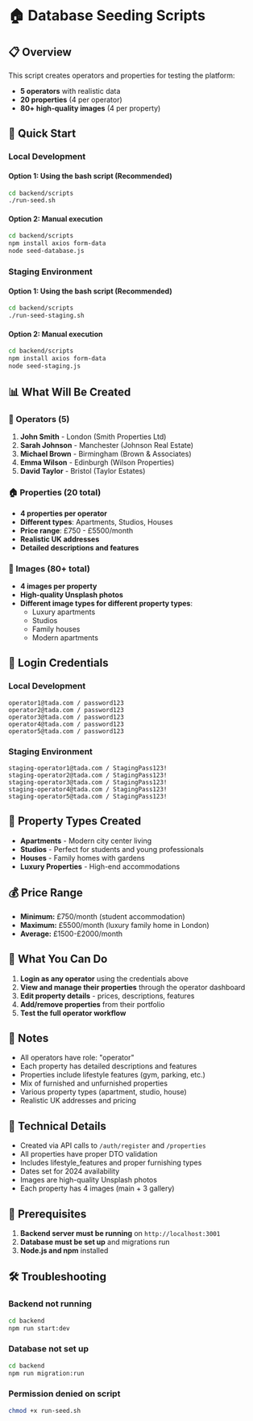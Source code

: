 # 🏠 Database Seeding Scripts

## 📋 Overview

This script creates operators and properties for testing the platform:

- **5 operators** with realistic data
- **20 properties** (4 per operator)
- **80+ high-quality images** (4 per property)

## 🚀 Quick Start

### Local Development

#### Option 1: Using the bash script (Recommended)

```bash
cd backend/scripts
./run-seed.sh
```

#### Option 2: Manual execution

```bash
cd backend/scripts
npm install axios form-data
node seed-database.js
```

### Staging Environment

#### Option 1: Using the bash script (Recommended)

```bash
cd backend/scripts
./run-seed-staging.sh
```

#### Option 2: Manual execution

```bash
cd backend/scripts
npm install axios form-data
node seed-staging.js
```

## 📊 What Will Be Created

### 👤 Operators (5)

1. **John Smith** - London (Smith Properties Ltd)
2. **Sarah Johnson** - Manchester (Johnson Real Estate)
3. **Michael Brown** - Birmingham (Brown & Associates)
4. **Emma Wilson** - Edinburgh (Wilson Properties)
5. **David Taylor** - Bristol (Taylor Estates)

### 🏠 Properties (20 total)

- **4 properties per operator**
- **Different types**: Apartments, Studios, Houses
- **Price range**: £750 - £5500/month
- **Realistic UK addresses**
- **Detailed descriptions and features**

### 📸 Images (80+ total)

- **4 images per property**
- **High-quality Unsplash photos**
- **Different image types for different property types**:
  - Luxury apartments
  - Studios
  - Family houses
  - Modern apartments

## 🔐 Login Credentials

### Local Development

```
operator1@tada.com / password123
operator2@tada.com / password123
operator3@tada.com / password123
operator4@tada.com / password123
operator5@tada.com / password123
```

### Staging Environment

```
staging-operator1@tada.com / StagingPass123!
staging-operator2@tada.com / StagingPass123!
staging-operator3@tada.com / StagingPass123!
staging-operator4@tada.com / StagingPass123!
staging-operator5@tada.com / StagingPass123!
```

## 🏢 Property Types Created

- **Apartments** - Modern city center living
- **Studios** - Perfect for students and young professionals
- **Houses** - Family homes with gardens
- **Luxury Properties** - High-end accommodations

## 💰 Price Range

- **Minimum:** £750/month (student accommodation)
- **Maximum:** £5500/month (luxury family home in London)
- **Average:** £1500-£2000/month

## 🎯 What You Can Do

1. **Login as any operator** using the credentials above
2. **View and manage their properties** through the operator dashboard
3. **Edit property details** - prices, descriptions, features
4. **Add/remove properties** from their portfolio
5. **Test the full operator workflow**

## 📝 Notes

- All operators have role: "operator"
- Each property has detailed descriptions and features
- Properties include lifestyle features (gym, parking, etc.)
- Mix of furnished and unfurnished properties
- Various property types (apartment, studio, house)
- Realistic UK addresses and pricing

## 🔧 Technical Details

- Created via API calls to `/auth/register` and `/properties`
- All properties have proper DTO validation
- Includes lifestyle_features and proper furnishing types
- Dates set for 2024 availability
- Images are high-quality Unsplash photos
- Each property has 4 images (main + 3 gallery)

## 🚨 Prerequisites

1. **Backend server must be running** on `http://localhost:3001`
2. **Database must be set up** and migrations run
3. **Node.js and npm** installed

## 🛠️ Troubleshooting

### Backend not running

```bash
cd backend
npm run start:dev
```

### Database not set up

```bash
cd backend
npm run migration:run
```

### Permission denied on script

```bash
chmod +x run-seed.sh
```
